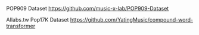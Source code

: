 POP909 Dataset https://github.com/music-x-lab/POP909-Dataset

AIlabs.tw Pop17K Dataset https://github.com/YatingMusic/compound-word-transformer
